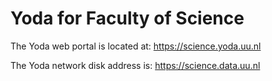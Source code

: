 # Yoda for Faculty of Science
The Yoda web portal is located at: https://science.yoda.uu.nl

The Yoda network disk address is: https://science.data.uu.nl

